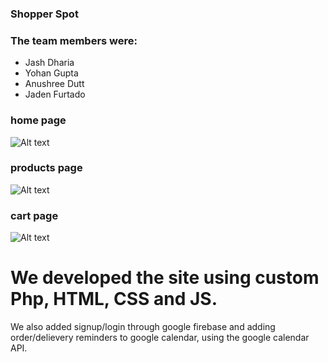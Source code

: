 ### Shopper Spot

### The team members were:

- Jash Dharia
- Yohan Gupta
- Anushree Dutt
- Jaden Furtado
### home page
![Alt text](/images/home.png?raw=true "Shoppers Spot")

### products page
![Alt text](/images/prod.png?raw=true "Shoppers Spot")

### cart page
![Alt text](/images/cart.png?raw=true "Shoppers Spot")

# We developed the site using custom Php, HTML, CSS and JS.

We also added signup/login through google firebase and adding order/delievery reminders to google calendar, using the google calendar API.
